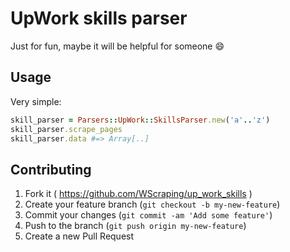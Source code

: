 # UpWork skills parser
Just for fun, maybe it will be helpful for someone :smile:

## Usage

Very simple:

```ruby
skill_parser = Parsers::UpWork::SkillsParser.new('a'..'z')
skill_parser.scrape_pages
skill_parser.data #=> Array[..]
```

## Contributing

1. Fork it ( https://github.com/WScraping/up_work_skills )
2. Create your feature branch (`git checkout -b my-new-feature`)
3. Commit your changes (`git commit -am 'Add some feature'`)
4. Push to the branch (`git push origin my-new-feature`)
5. Create a new Pull Request
